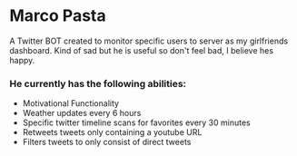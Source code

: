 # Marco Pasta

A Twitter BOT created to monitor specific users to server as my girlfriends dashboard. Kind of sad but he is useful so don't feel bad, I believe hes happy.

### He currently has the following abilities:

  - Motivational Functionality
  - Weather updates every 6 hours
  - Specific twitter timeline scans for favorites every 30 minutes
  - Retweets tweets only containing a youtube URL
  - Filters tweets to only consist of direct tweets
